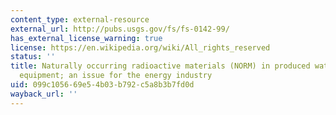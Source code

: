 ```yaml
---
content_type: external-resource
external_url: http://pubs.usgs.gov/fs/fs-0142-99/
has_external_license_warning: true
license: https://en.wikipedia.org/wiki/All_rights_reserved
status: ''
title: Naturally occurring radioactive materials (NORM) in produced water and oil-field
  equipment; an issue for the energy industry
uid: 099c1056-69e5-4b03-b792-c5a8b3b7fd0d
wayback_url: ''
---
```

